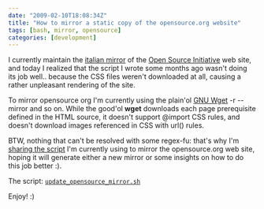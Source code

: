 ```yaml
---
date: "2009-02-10T18:08:34Z"
title: "How to mirror a static copy of the opensource.org website"
tags: [bash, mirror, opensource]
categories: [development]
---
```


I currently maintain the [italian mirror](http://opensource.antifork.org/) of
the [Open Source Initiative](http://opensource.org/) web site, and today I
realized that the script I wrote some months ago wasn't doing its job well..
because the CSS files weren't downloaded at all, causing a rather unpleasant
rendering of the site.

To mirror opensource org I'm currently using the plain'ol [GNU
Wget](http://www.gnu.org/software/wget/) -r --mirror and so on. While the
good'ol **wget** downloads each page prerequisite defined in the HTML source,
it doesn't support @import CSS rules, and doesn't download images referenced in
CSS with url() rules.

BTW, nothing that can't be resolved with some regex-fu: that's why I'm [sharing
the script](http://gist.github.com/61474) I'm currently using to mirror the
opensource.org web site, hoping it will generate either a new mirror or some
insights on how to do this job better :).

The script: [`update_opensource_mirror.sh`](http://gist.github.com/61474)

Enjoy! :)
